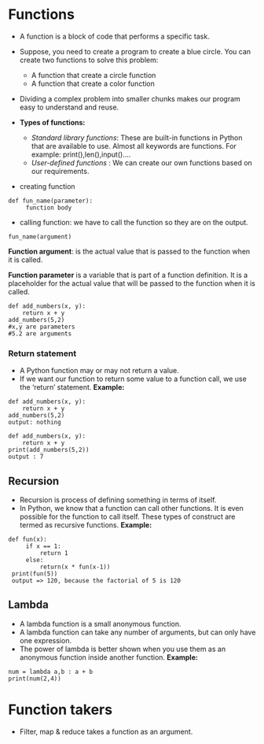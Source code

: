# Functions
- A function is a block of code that performs a specific task.
- Suppose, you need to create a program to create a blue circle. You can create two functions to solve this problem:
    - A function that create a circle function
    - A function that create a color function
- Dividing a complex problem into smaller chunks makes our program easy to understand and reuse.

- **Types of functions:**
    - *Standard library functions*: These are built-in functions in Python that are available to use. Almost all keywords are functions. For example: print(),len(),input()....
    - *User-defined functions* : We can create our own functions based on our requirements.

- creating function
```
def fun_name(parameter):
     function body
```
- calling function: we have to call the function so they are on the output.
```
fun_name(argument)
```

**Function argument**: is the actual value that is passed to the function when it is called.

**Function parameter** is a variable that is part of a function definition. It is a placeholder for the actual value that will be passed to the function when it is called. 
```
def add_numbers(x, y):
    return x + y
add_numbers(5,2)
#x,y are parameters
#5.2 are arguments
```

### Return statement
- A Python function may or may not return a value.
- If we want our function to return some value to a function call, we use the ‘return’ statement.
**Example:**
```
def add_numbers(x, y):
    return x + y
add_numbers(5,2)
output: nothing

def add_numbers(x, y):
    return x + y
print(add_numbers(5,2))
output : 7

```

## Recursion
- Recursion is process of defining something in terms of itself.
- In Python, we know that a function can call other functions. It is even possible for the function to call itself. These types of construct are termed as recursive functions.
**Example:**
```
def fun(x):
     if x == 1:
         return 1
     else:
         return(x * fun(x-1))
 print(fun(5))
 output => 120, because the factorial of 5 is 120
```

## Lambda
- A lambda function is a small anonymous function.
- A lambda function can take any number of arguments, but can only have one expression.
- The power of lambda is better shown when you use them as an anonymous function inside another function.
**Example:**
```
num = lambda a,b : a + b
print(num(2,4))
```

# Function takers
- Filter, map & reduce takes a function as an argument.